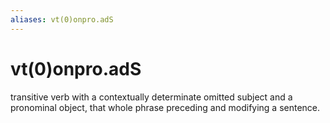```yaml
---
aliases: vt(0)onpro.adS
---
```

# vt(0)onpro.adS

transitive verb with a contextually determinate omitted subject and a pronominal object, that whole phrase preceding and modifying a sentence.